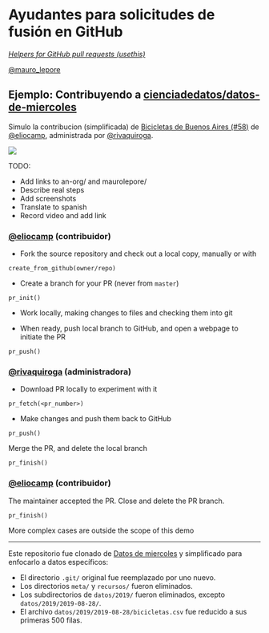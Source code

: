# Ayudantes para solicitudes de fusión en GitHub  
[_Helpers for GitHub pull requests (usethis)_](https://usethis.r-lib.org/reference/pr_init.html)  

[\@mauro_lepore](https://twitter.com/mauro_lepore)

## Ejemplo: Contribuyendo a [cienciadedatos/datos-de-miercoles](https://github.com/cienciadedatos/datos-de-miercoles/pull/58)

Simulo la contribucion (simplificada) de [Bicicletas de Buenos Aires (#58)](https://github.com/cienciadedatos/datos-de-miercoles/pull/58) de [\@eliocamp](https://github.com/eliocamp), administrada por [\@rivaquiroga](https://github.com/rivaquiroga).

![](https://i.imgur.com/74axHZu.png)



TODO: 

* Add links to an-org/ and maurolepore/
* Describe real steps
* Add screenshots
* Translate to spanish
* Record video and add link



### [\@eliocamp](https://github.com/eliocamp) (contribuidor)

* Fork the source repository and check out a local copy, manually or with

```
create_from_github(owner/repo)
```

* Create a branch for your PR (never from `master`)

```
pr_init()
```

* Work locally, making changes to files and checking them into git

* When ready, push local branch to GitHub, and open a webpage to initiate the PR

```
pr_push()
```

### [\@rivaquiroga](https://github.com/rivaquiroga) (administradora)

* Download PR locally to experiment with it

```
pr_fetch(<pr_number>)
```

* Make changes and push them back to GitHub

```
pr_push() 
```

Merge the PR, and delete the local branch

```
pr_finish() 
```

### [\@eliocamp](https://github.com/eliocamp) (contribuidor)

The maintainer accepted the PR. Close and delete the PR branch.

```
pr_finish() 
```

More complex cases are outside the scope of this demo

---

Este repositorio fue clonado de [Datos de miercoles](https://github.com/cienciadedatos/datos-de-miercoles) y simplificado para enfocarlo a datos específicos:

* El directorio `.git/` original fue reemplazado por uno nuevo.
* Los directorios `meta/` y `recursos/` fueron eliminados.
* Los subdirectorios de `datos/2019/` fueron eliminados, excepto
  `datos/2019/2019-08-28/`.
* El archivo `datos/2019/2019-08-28/bicicletas.csv` fue reducido a sus
  primeras 500 filas.


